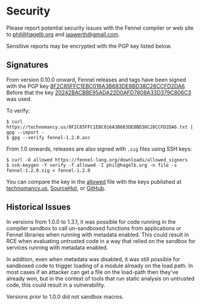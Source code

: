 # Security

Please report potential security issues with the Fennel compiler or
web site to [phil@hagelb.org][1] and [jaawerth@gmail.com][2].

Sensitive reports may be encrypted with the PGP key listed below.

## Signatures

From version 0.10.0 onward, Fennel releases and tags have been signed
with the PGP key [8F2C85FFC1EBC016A3B683DE8BD38C28CCFD2DA6][3].
Before that the key [20242BACBBE95ADA22D0AFD7808A33D379C806C3][4] was used.

To verify:

    $ curl https://technomancy.us/8F2C85FFC1EBC016A3B683DE8BD38C28CCFD2DA6.txt | gpg --import -
    $ gpg --verify fennel-1.2.0.asc

From 1.0 onwards, releases are also signed with `.sig` files using SSH keys:

    $ curl -O allowed https://fennel-lang.org/downloads/allowed_signers
    $ ssh-keygen -Y verify -f allowed -I phil@hagelb.org -n file -s fennel-1.2.0.sig < fennel-1.2.0

You can compare the key in the [allowed][5] file with the keys
published at [technomancy.us][6], [SourceHut][7], or [GitHub][8].

## Historical Issues

In versions from 1.0.0 to 1.3.1, it was possible for code running in
the compiler sandbox to call un-sandboxed functions from applications
or Fennel libraries when running with metadata enabled. This could
result in RCE when evaluating untrusted code in a way that relied on
the sandbox for services running with metadata enabled.

In addition, even when metadata was disabled, it was still possible
for sandboxed code to trigger loading of a module already on the load
path. In most cases if an attacker can get a file on the load-path
then they've already won, but in the context of tools that run static
analysis on untrusted code, this could result in a vulnerability.

Versions prior to 1.0.0 did not sandbox macros.

[1]: mailto:phil@hagelb.org
[2]: mailto:jaawerth@gmail.com
[3]: https://technomancy.us/8F2C85FFC1EBC016A3B683DE8BD38C28CCFD2DA6.txt
[4]: https://technomancy.us/20242BACBBE95ADA22D0AFD7808A33D379C806C3.txt
[5]: https://fennel-lang.org/downloads/allowed_signers
[6]: https://technomancy.us/keys
[7]: https://meta.sr.ht/~technomancy.keys
[8]: https://github.com/technomancy.keys
